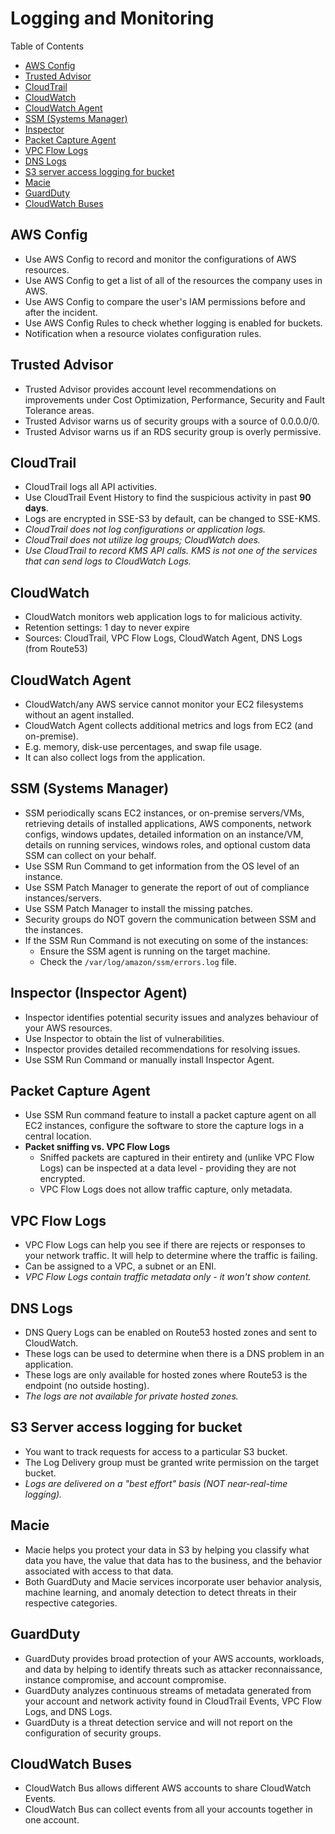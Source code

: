 # Logging and Monitoring

Table of Contents

- [AWS Config](#aws-config)
- [Trusted Advisor](#trusted-advisor)
- [CloudTrail](#cloudtrail)
- [CloudWatch](#cloudwatch)
- [CloudWatch Agent](#cloudwatch-agent)
- [SSM (Systems Manager)](#ssm-systems-manager)
- [Inspector](#inspector-inspector-agent)
- [Packet Capture Agent](#packet-capture-agent)
- [VPC Flow Logs](#vpc-flow-logs)
- [DNS Logs](#dns-logs)
- [S3 server access logging for bucket](#s3-server-access-logging-for-bucket)
- [Macie](#macie)
- [GuardDuty](#guardduty)
- [CloudWatch Buses](#cloudwatch-buses)


## AWS Config
- Use AWS Config to record and monitor the configurations of AWS resources.
- Use AWS Config to get a list of all of the resources the company uses in AWS.
- Use AWS Config to compare the user's IAM permissions before and after the incident.
- Use AWS Config Rules to check whether logging is enabled for buckets.
- Notification when a resource violates configuration rules.

## Trusted Advisor
- Trusted Advisor provides account level recommendations on improvements under Cost Optimization, Performance,
  Security and Fault Tolerance areas.
- Trusted Advisor warns us of security groups with a source of 0.0.0.0/0. 
- Trusted Advisor warns us if an RDS security group is overly permissive.

## CloudTrail
- CloudTrail logs all API activities.
- Use CloudTrail Event History to find the suspicious activity in past **90 days**.
- Logs are encrypted in SSE-S3 by default, can be changed to SSE-KMS. 
- *CloudTrail does not log configurations or application logs.*
- *CloudTrail does not utilize log groups; CloudWatch does.*
- *Use CloudTrail to record KMS API calls. KMS is not one of the services that can send logs to CloudWatch Logs.*

## CloudWatch
- CloudWatch monitors web application logs to for malicious activity.
- Retention settings: 1 day to never expire
- Sources: CloudTrail, VPC Flow Logs, CloudWatch Agent, DNS Logs (from Route53)

## CloudWatch Agent
- CloudWatch/any AWS service cannot monitor your EC2 filesystems without an agent installed.
- CloudWatch Agent collects additional metrics and logs from EC2 (and on-premise). 
- E.g. memory, disk-use percentages, and swap file usage.
- It can also collect logs from the application.

## SSM (Systems Manager)
- SSM periodically scans EC2 instances, or on-premise servers/VMs, retrieving details of installed applications, AWS
  components, network configs, windows updates, detailed information on an instance/VM, details on running services,
  windows roles, and optional custom data SSM can collect on your behalf.
- Use SSM Run Command to get information from the OS level of an instance.
- Use SSM Patch Manager to generate the report of out of compliance instances/servers.
- Use SSM Patch Manager to install the missing patches.
- Security groups do NOT govern the communication between SSM and the instances.
- If the SSM Run Command is not executing on some of the instances:
  - Ensure the SSM agent is running on the target machine.
  - Check the `/var/log/amazon/ssm/errors.log` file.

## Inspector (Inspector Agent)
- Inspector identifies potential security issues and analyzes behaviour of your AWS resources.
- Use Inspector to obtain the list of vulnerabilities.
- Inspector provides detailed recommendations for resolving issues.
- Use SSM Run Command or manually install Inspector Agent.

## Packet Capture Agent
- Use SSM Run command feature to install a packet capture agent on all EC2 instances, configure the software to store
  the capture logs in a central location.
- **Packet sniffing vs. VPC Flow Logs**
   - Sniffed packets are captured in their entirety and (unlike VPC Flow Logs) can be inspected at a data level - 
     providing they are not encrypted.
   - VPC Flow Logs does not allow traffic capture, only metadata.

## VPC Flow Logs
- VPC Flow Logs can help you see if there are rejects or responses to your network traffic. It will help to determine
  where the traffic is failing.
- Can be assigned to a VPC, a subnet or an ENI.
- *VPC Flow Logs contain traffic metadata only - it won't show content.*

## DNS Logs
- DNS Query Logs can be enabled on Route53 hosted zones and sent to CloudWatch.
- These logs can be used to determine when there is a DNS problem in an application.
- These logs are only available for hosted zones where Route53 is the endpoint (no outside hosting).
- _The logs are not available for private hosted zones._

## S3 Server access logging for bucket
- You want to track requests for access to a particular S3 bucket.
- The Log Delivery group must be granted write permission on the target bucket.
- *Logs are delivered on a "best effort" basis (NOT near-real-time logging).*

## Macie
- Macie helps you protect your data in S3 by helping you classify what data you have, the value that data has to the
  business, and the behavior associated with access to that data. 
- Both GuardDuty and Macie services incorporate user behavior analysis, machine learning, and anomaly detection to
  detect threats in their respective categories.

## GuardDuty
- GuardDuty provides broad protection of your AWS accounts, workloads, and data by helping to identify threats such
  as attacker reconnaissance, instance compromise, and account compromise. 
- GuardDuty analyzes continuous streams of metadata generated from your account and network activity found in
  CloudTrail Events, VPC Flow Logs, and DNS Logs.
- GuardDuty is a threat detection service and will not report on the configuration of security groups.

## CloudWatch Buses
- CloudWatch Bus allows different AWS accounts to share CloudWatch Events.
- CloudWatch Bus can collect events from all your accounts together in one account.
